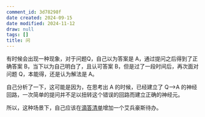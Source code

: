 ```yaml
---
comment_id: 3d78298f
date created: 2024-09-15
date modified: 2024-11-12
draw: null
tags: []
title: 问
---
```

有时候会出现一种现象，对于问题Q，自己以为答案是 A，通过提问之后得到了正确答案 B，当下以为自己明白了，且认可答案 B，但是过了一段时间后，再次面对问题 Q，本能得，还是认为解法是 A。

自己分析了一下，这可能是因为，在思考出 A 的时候，已经建立了 Q-->A 的神经回路，一次简单的提问并不足以扭转这个错误的回路而建立正确的神经元。

所以，这种场景下，自己应该在[滴答清单](滴答清单.md)增加一个艾兵豪斯待办。
